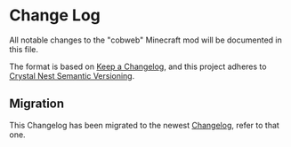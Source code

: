 # Change Log

All notable changes to the "cobweb" Minecraft mod will be documented in this file.

The format is based on [Keep a Changelog](https://keepachangelog.com/en/1.0.0/),
and this project adheres to [Crystal Nest Semantic Versioning](https://crystalnest.it/#/versioning).

## **Migration**
This Changelog has been migrated to the newest [Changelog](https://github.com/crystal-nest/cobweb/blob/master/CHANGELOG.md), refer to that one.
